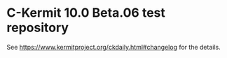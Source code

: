 # C-Kermit 10.0 Beta.06 test repository

See <https://www.kermitproject.org/ckdaily.html#changelog> for the details.
